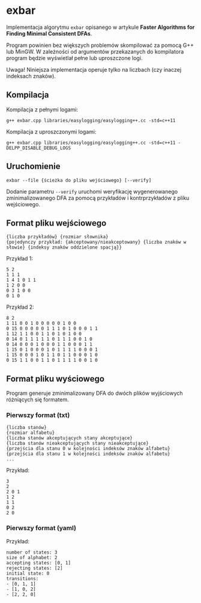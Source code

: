 # exbar

Implementacja algorytmu `exbar` opisanego w artykule __Faster Algorithms for
Finding Minimal Consistent DFAs__.

Program powinien bez większych problemów skompilować za pomocą G++ lub MinGW. W zależności od argumentów przekazanych do kompilatora program będzie wyświetlał pełne lub uproszczone logi.

Uwaga! Niniejsza implementacja operuje tylko na liczbach (czy inaczej indeksach znaków).

## Kompilacja

Kompilacja z pełnymi logami:
```
g++ exbar.cpp libraries/easylogging/easylogging++.cc -std=c++11
```

Kompilacja z uproszczonymi logami:
```
g++ exbar.cpp libraries/easylogging/easylogging++.cc -std=c++11 -DELPP_DISABLE_DEBUG_LOGS
```

## Uruchomienie

```
exbar --file {ścieżka do pliku wejściowego} [--verify]
```
Dodanie parametru `--verify` uruchomi weryfikację wygenerowanego zminimalizowanego DFA za pomocą przykładów i kontrprzykładów z pliku wejściowego.

## Format pliku wejściowego

```
{liczba przykładów} {rozmiar słownika}
{pojedynczy przykład: {akceptowany/nieakceptowany} {liczba znaków w słowie} {indeksy znaków oddzielone spacją}}
```

Przykład 1:
```
5 2
1 1 1
1 4 1 0 1 1
1 2 0 0
0 3 1 0 0
0 1 0
```

Przykład 2:
```
8 2
1 11 0 0 1 0 0 0 0 0 1 0 0
0 15 0 0 0 0 0 1 1 1 0 1 0 0 0 1 1
1 12 1 1 0 0 1 1 0 1 0 1 0 0
0 14 0 1 1 1 1 1 0 1 1 1 0 0 1 0
0 14 0 0 0 1 0 0 0 1 1 0 0 0 1 1
1 15 0 1 0 0 0 1 0 1 1 1 1 0 0 0 1
1 15 0 0 0 1 0 1 1 0 1 1 0 0 0 1 0
0 15 1 1 0 0 1 1 0 1 1 1 1 0 0 1 0
```

## Format pliku wyściowego

Program generuje zminimalizowany DFA do dwóch plików wyjściowych różniących się formatem.

### Pierwszy format (txt)

```
{liczba stanów}
{rozmiar alfabetu}
{liczba stanów akceptujących stany akceptujące}
{liczba stanów nieakceptujących stany nieakceptujące}
{przejścia dla stanu 0 w kolejności indeksów znaków alfabetu}
{przejścia dla stanu 1 w kolejności indeksów znaków alfabetu}
...
```

Przykład:
```
3
2
2 0 1
1 2
1 1
0 2
2 0
```

### Pierwszy format (yaml)

Przykład:
```
number of states: 3
size of alphabet: 2
accepting states: [0, 1]
rejecting states: [2]
initial state: 0
transitions:
- [0, 1, 1]
- [1, 0, 2]
- [2, 2, 0]
```